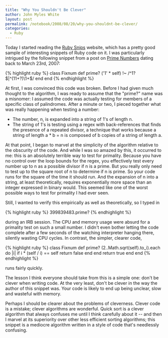 ```yaml
---
title: "Why You Shouldn't Be Clever"
author: John Myles White
layout: post
permalink: /notebook/2008/08/20/why-you-shouldnt-be-clever/
categories:
  - Ruby
---
```


Today I started reading the [Ruby Snips](http://rubysnips.com
) website, which has a pretty good sample of interesting snippets of Ruby code on it. I was particularly intrigued by the following snippet from a post on [Prime Numbers](http://rubysnips.com/prime-mixin) dating back to March 23rd, 2007:

{% highlight ruby %}
class Fixnum
  def prime?
    ('1' * self) !~ /^1?$|^(11+?)\1+$/
  end
end
{% endhighlight %}

At first, I was convinced this code was broken. Before I had given much thought to the algorithm, I was ready to assume that the "prime?" name was a misnomer: I assumed the code was actually testing for members of a specific class of palindromes. After a minute or two, I pieced together what was really happening when testing a number:

* The number, n, is expanded into a string of 1's of length n.
* The string of 1's is testing using a regex with back-references that finds the presence of a repeated divisor, a technique that works because a string of length a * b = n is composed of b copies of a string of length a.

At that point, I began to marvel at the simplicity of the algorithm relative to the obscurity of the code. And while I was so amazed by this, it occurred to me: this is an absolutely terrible way to test for primality. Because you have no control over the loop bounds for the regex, you effectively test every number up to n as a possible divisor if n is a prime. But you really only need to test up to the square root of n to determine if n is prime. So your code runs for the square of the time it should run. And the expansion of n into a string, at least theoretically, requires exponentially more space than an integer expressed in binary would. This seemed like one of the worst possible ways to test for primality I had ever seen.

Still, I wanted to verify this empirically as well as theoretically, so I typed in

{% highlight ruby %}
399839483.prime?
{% endhighlight %}

during an IRB session. The CPU and memory usage were absurd for a primality test on such a small number. I didn't even bother letting the code complete after a few seconds of the watching interpreter hanging there, silently wasting CPU cycles. In contrast, the simpler, clearer code,

{% highlight ruby %}
class Fixnum
  def prime?
    (2..Math.sqrt(self).to_i).each do |i|
      if i * (self / i) == self
        return false
      end
    end
    return true
  end
end
{% endhighlight %}

runs fairly quickly.

The lesson I think everyone should take from this is a simple one: don't be clever when writing code. At the very least, don't be clever in the way the author of this snippet was. Your code is likely to end up being unclear, slow and wasteful with memory.

Perhaps I should be clearer about the problems of cleverness. Clever code is a mistake; clever algorithms are wonderful. Quick sort is a clever algorithm that always confuses me until I think carefully about it -- and then I marvel at its superiority over other less efficient sorting algorithms; this snippet is a mediocre algorithm written in a style of code that's needlessly confusing.
